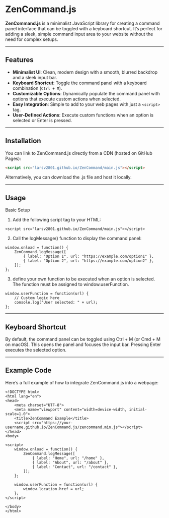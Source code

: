 # ZenCommand.js

**ZenCommand.js** is a minimalist JavaScript library for creating a command panel interface that can be toggled with a keyboard shortcut. It’s perfect for adding a sleek, simple command input area to your website without the need for complex setups.

---

## Features

- **Minimalist UI**: Clean, modern design with a smooth, blurred backdrop and a sleek input bar.
- **Keyboard Shortcut**: Toggle the command panel with a keyboard combination (`Ctrl + M`).
- **Customizable Options**: Dynamically populate the command panel with options that execute custom actions when selected.
- **Easy Integration**: Simple to add to your web pages with just a `<script>` tag.
- **User-Defined Actions**: Execute custom functions when an option is selected or Enter is pressed.

---

## Installation

You can link to ZenCommand.js directly from a CDN (hosted on GitHub Pages):

```html
<script src="larsv2801.github.io/ZenCommand/main.js"></script>
```
Alternatively, you can download the .js file and host it locally.

---

## Usage
Basic Setup
1. Add the following script tag to your HTML:
```
<script src="larsv2801.github.io/ZenCommand/main.js"></script>
```
2. Call the logMessage() function to display the command panel:

```
window.onload = function() {
    ZenCommand.logMessage([
        { label: "Option 1", url: "https://example.com/option1" },
        { label: "Option 2", url: "https://example.com/option2" },
    ]);
};
```
3. define your own function to be executed when an option is selected. The function must be assigned to window.userFunction.

```
window.userFunction = function(url) {
    // Custom logic here
    console.log("User selected: " + url);
};
```

---

## Keyboard Shortcut
By default, the command panel can be toggled using Ctrl + M (or Cmd + M on macOS). This opens the panel and focuses the input bar. Pressing Enter executes the selected option.

---

## Example Code
Here’s a full example of how to integrate ZenCommand.js into a webpage:

```
<!DOCTYPE html>
<html lang="en">
<head>
    <meta charset="UTF-8">
    <meta name="viewport" content="width=device-width, initial-scale=1.0">
    <title>ZenCommand Example</title>
    <script src="https://your-username.github.io/ZenCommand.js/zencommand.min.js"></script>
</head>
<body>

<script>
    window.onload = function() {
        ZenCommand.logMessage([
            { label: "Home", url: "/home" },
            { label: "About", url: "/about" },
            { label: "Contact", url: "/contact" },
        ]);
    };

    window.userFunction = function(url) {
        window.location.href = url;
    };
</script>

</body>
</html>
```

